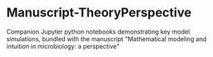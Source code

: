 # Manuscript-TheoryPerspective
Companion Jupyter python notebooks demonstrating key model simulations, bundled with the manuscript "Mathematical modeling and intuition in microbiology: a perspective" 
